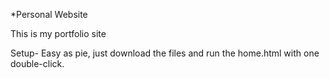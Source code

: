 *Personal Website

This is my portfolio site 

Setup-
Easy as pie, just download the files and run the 
home.html with one double-click. 